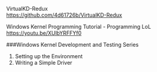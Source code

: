VirtualKD-Redux\
https://github.com/4d61726b/VirtualKD-Redux

Windows Kernel Programming Tutorial - Programming LoL\
https://youtu.be/XUlbYRFFYf0


###Windows Kernel Development and Testing Series
1. Setting up the Environment
1. Writing a Simple Driver
